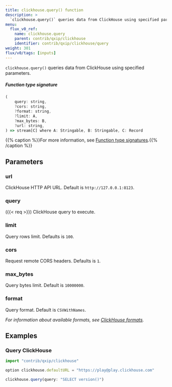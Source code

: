 ```yaml
---
title: clickhouse.query() function
description: >
  `clickhouse.query()` queries data from ClickHouse using specified parameters.
menu:
  flux_v0_ref:
    name: clickhouse.query
    parent: contrib/qxip/clickhouse
    identifier: contrib/qxip/clickhouse/query
weight: 301
flux/v0/tags: [inputs]
---
```


<!------------------------------------------------------------------------------

IMPORTANT: This page was generated from comments in the Flux source code. Any
edits made directly to this page will be overwritten the next time the
documentation is generated. 

To make updates to this documentation, update the function comments above the
function definition in the Flux source code:

https://github.com/influxdata/flux/blob/master/stdlib/contrib/qxip/clickhouse/clickhouse.flux#L42-L66

Contributing to Flux: https://github.com/influxdata/flux#contributing
Fluxdoc syntax: https://github.com/influxdata/flux/blob/master/docs/fluxdoc.md

------------------------------------------------------------------------------->

`clickhouse.query()` queries data from ClickHouse using specified parameters.



##### Function type signature

```js
(
    query: string,
    ?cors: string,
    ?format: string,
    ?limit: A,
    ?max_bytes: B,
    ?url: string,
) => stream[C] where A: Stringable, B: Stringable, C: Record
```

{{% caption %}}For more information, see [Function type signatures](/flux/v0/function-type-signatures/).{{% /caption %}}

## Parameters

### url

ClickHouse HTTP API URL. Default is `http://127.0.0.1:8123`.



### query
({{< req >}})
ClickHouse query to execute.



### limit

Query rows limit. Defaults is `100`.



### cors

Request remote CORS headers. Defaults is `1`.



### max_bytes

Query bytes limit. Default is `10000000`.



### format

Query format. Default is `CSVWithNames`.

_For information about available formats, see [ClickHouse formats](https://clickhouse.com/docs/en/interfaces/formats/)._


## Examples

### Query ClickHouse

```js
import "contrib/qxip/clickhouse"

option clickhouse.defaultURL = "https://play@play.clickhouse.com"

clickhouse.query(query: "SELECT version()")

```

